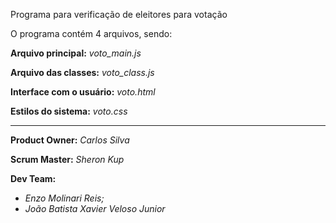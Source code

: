 Programa para verificação de eleitores para votação

O programa contém 4 arquivos, sendo:

**Arquivo principal:** *voto_main.js*

**Arquivo das classes:** *voto_class.js*

**Interface com o usuário:** *voto.html*

**Estilos do sistema:** *voto.css*

-------------------------------------------------------------------

**Product Owner:** *Carlos Silva*

**Scrum Master:** *Sheron Kup*

**Dev Team:** 
  - *Enzo Molinari Reis;*
  - *João Batista Xavier Veloso Junior*
